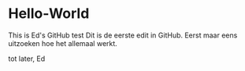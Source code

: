 # Hello-World
This is Ed's GitHub test
Dit is de eerste edit in GitHub. Eerst maar eens uitzoeken hoe het allemaal werkt.

tot later,
Ed
